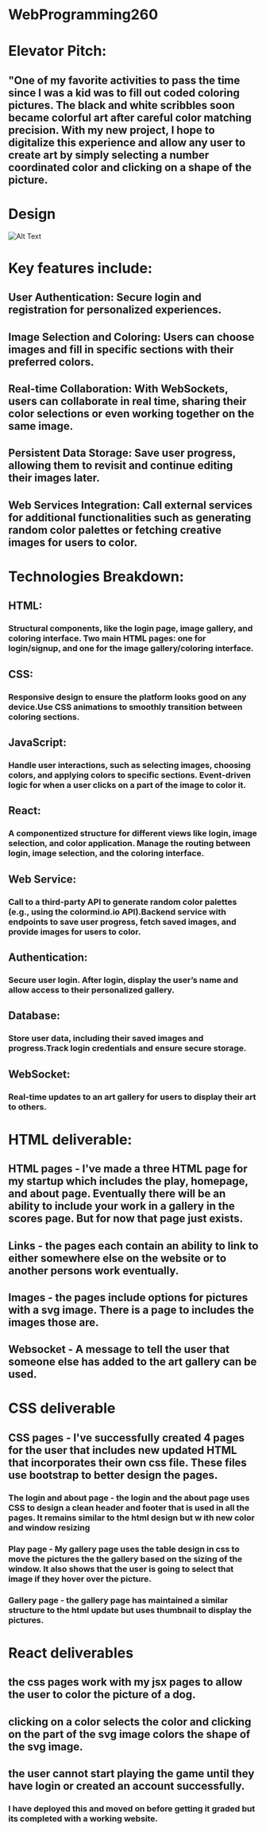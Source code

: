 # WebProgramming260

# Elevator Pitch:
## "One of my favorite activities to pass the time since I was a kid was to fill out coded coloring pictures. The black and white scribbles soon became colorful art after careful color matching precision. With my new project, I hope to digitalize this experience and allow any user to create art by simply selecting a number coordinated color and clicking on a shape of the picture.

# Design
![Alt Text](./Pitch.png)

# Key features include:
## User Authentication: Secure login and registration for personalized experiences.
## Image Selection and Coloring: Users can choose images and fill in specific sections with their preferred colors.
## Real-time Collaboration: With WebSockets, users can collaborate in real time, sharing their color selections or even working together on the same image.
## Persistent Data Storage: Save user progress, allowing them to revisit and continue editing their images later.
## Web Services Integration: Call external services for additional functionalities such as generating random color palettes or fetching creative images for users to color.

# Technologies Breakdown:
## HTML:

### Structural components, like the login page, image gallery, and coloring interface. Two main HTML pages: one for login/signup, and one for the image gallery/coloring interface.
## CSS:

### Responsive design to ensure the platform looks good on any device.Use CSS animations to smoothly transition between coloring sections.
## JavaScript:

### Handle user interactions, such as selecting images, choosing colors, and applying colors to specific sections. Event-driven logic for when a user clicks on a part of the image to color it.
## React:

### A componentized structure for different views like login, image selection, and color application. Manage the routing between login, image selection, and the coloring interface.
## Web Service:

### Call to a third-party API to generate random color palettes (e.g., using the colormind.io API).Backend service with endpoints to save user progress, fetch saved images, and provide images for users to color.
## Authentication:

### Secure user login. After login, display the user’s name and allow access to their personalized gallery.
## Database:

### Store user data, including their saved images and progress.Track login credentials and ensure secure storage.
## WebSocket:

### Real-time updates to an art gallery for users to display their art to others. 

# HTML deliverable:
## HTML pages - I've made a three HTML page for my startup which includes the play, homepage, and about page. Eventually there will be an ability to include your work in a gallery in the scores page. But for now that page just exists. 

## Links - the pages each contain an ability to link to either somewhere else on the website or to another persons work eventually.
## Images - the pages include options for pictures with a svg image. There is a page to includes the images those are. 
## Websocket - A message to tell the user that someone else has added to the art gallery can be used. 

# CSS deliverable
## CSS pages - I've successfully created 4 pages for the user that includes new updated HTML that incorporates their own css file. These files use bootstrap to better design the pages.
### The login and about page - the login and the about page uses CSS to design a clean header and footer that is used in all the pages. It remains similar to the html design but w             ith new color and window resizing

### Play page - My gallery page uses the table design in css to move the pictures the the gallery based on the sizing of the window. It also shows that the user is going to select that image if they hover over the picture. 

### Gallery page - the gallery page has maintained a similar structure to the html update but uses thumbnail to display the pictures. 

# React deliverables
## the css pages work with my jsx pages to allow the user to color the picture of a dog. 
## clicking on a color selects the color and clicking on the part of the svg image colors the shape of the svg image. 
## the user cannot start playing the game until they have login or created an account successfully. 
### I have deployed this and moved on before getting it graded but its completed with a working website. 
